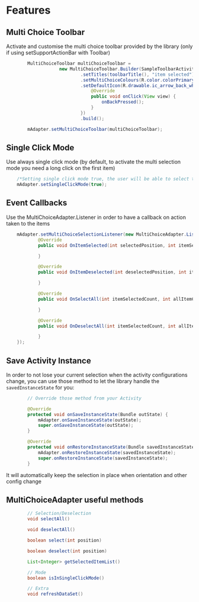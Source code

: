 # Features

## Multi Choice Toolbar
Activate and customise the multi choice toolbar provided by the library (only if using setSupportActionBar with Toolbar)
```java
        MultiChoiceToolbar multiChoiceToolbar =
                    new MultiChoiceToolbar.Builder(SampleToolbarActivity.this, toolbar)
                            .setTitles(toolbarTitle(), "item selected")
                            .setMultiChoiceColours(R.color.colorPrimaryMulti, R.color.colorPrimaryDarkMulti)
                            .setDefaultIcon(R.drawable.ic_arrow_back_white_24dp, new View.OnClickListener() {
                                @Override
                                public void onClick(View view) {
                                    onBackPressed();
                                }
                            })
                            .build();

        mAdapter.setMultiChoiceToolbar(multiChoiceToolbar);
```

## Single Click Mode
Use always single click mode (by default, to activate the multi selection mode you need a long click on the first item)
```java
    /*Setting single click mode true, the user will be able to select the first item just with a single click*/
    mAdapter.setSingleClickMode(true);
```

## Event Callbacks
Use the MultiChoiceAdapter.Listener in order to have a callback on action taken to the items
```java
    mAdapter.setMultiChoiceSelectionListener(new MultiChoiceAdapter.Listener() {
            @Override
            public void OnItemSelected(int selectedPosition, int itemSelectedCount, int allItemCount) {

            }

            @Override
            public void OnItemDeselected(int deselectedPosition, int itemSelectedCount, int allItemCount) {

            }

            @Override
            public void OnSelectAll(int itemSelectedCount, int allItemCount) {

            }

            @Override
            public void OnDeselectAll(int itemSelectedCount, int allItemCount) {

            }
    });
```

## Save Activity Instance
In order to not lose your current selection when the activity configurations change, you can use those method to let the library handle the `savedInstanceState` for you:
```java
        // Override those method from your Activity

        @Override
        protected void onSaveInstanceState(Bundle outState) {
            mAdapter.onSaveInstanceState(outState);
            super.onSaveInstanceState(outState);
        }

        @Override
        protected void onRestoreInstanceState(Bundle savedInstanceState) {
            mAdapter.onRestoreInstanceState(savedInstanceState);
            super.onRestoreInstanceState(savedInstanceState);
        }
```
It will automatically keep the selection in place when orientation and other config change

## MultiChoiceAdapter useful methods
```java
        // Selection/Deselection
        void selectAll()

        void deselectAll()

        boolean select(int position)

        boolean deselect(int position)

        List<Integer> getSelectedItemList()

        // Mode
        boolean isInSingleClickMode()

        // Extra
        void refreshDataSet()
```